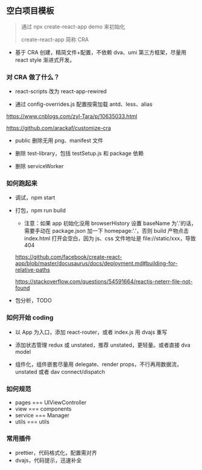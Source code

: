 ## 空白项目模板

> 通过 npx create-react-app demo 来初始化
>
> create-react-app 简称 CRA

* 基于 CRA 创建，精简文件+配置，不依赖 dva、umi 第三方框架，尽量用 react style 渐进式开发。



### 对 CRA 做了什么？

* react-scripts 改为 react-app-rewired

* 通过 config-overrides.js 配置按需加载 antd、less、alias

https://www.cnblogs.com/zyl-Tara/p/10635033.html

https://github.com/arackaf/customize-cra

* public 删除无用 png、manifest 文件

* 删除 test-library，包括 testSetup.js 和 package 依赖

* 删除 serviceWorker

  

### 如何跑起来

* 调试，npm start

* 打包，npm run build
  * 注意：如果 app 初始化没用 browserHistory 设置 baseName 为'.'的话，需要手动在 package.json 加一下 homepage:'.'，否则 build 产物点击 index.html 打开会空白，因为 js、css 文件地址是 file://static/xxx，导致 404

  https://github.com/facebook/create-react-app/blob/master/docusaurus/docs/deployment.md#building-for-relative-paths

  https://stackoverflow.com/questions/54591664/reactjs-neterr-file-not-found

* 包分析，TODO



### 如何开始 coding

* 以 App 为入口，添加 react-router，或者 index.js 用 dvajs 重写

* 添加状态管理 redux 或 unstated，推荐 unstated，更轻量。或者直接 dva model

* 组件化，组件嵌套尽量用 delegate、render props，不行再用数据流，unstated 或者 dav connect/dispatch



### 如何规范

- pages === UIViewController
- view === components
- service === Manager
- utils === utils



### 常用插件

- prettier，代码格式化，配置需对齐
- dvajs，代码提示，迅速补全
